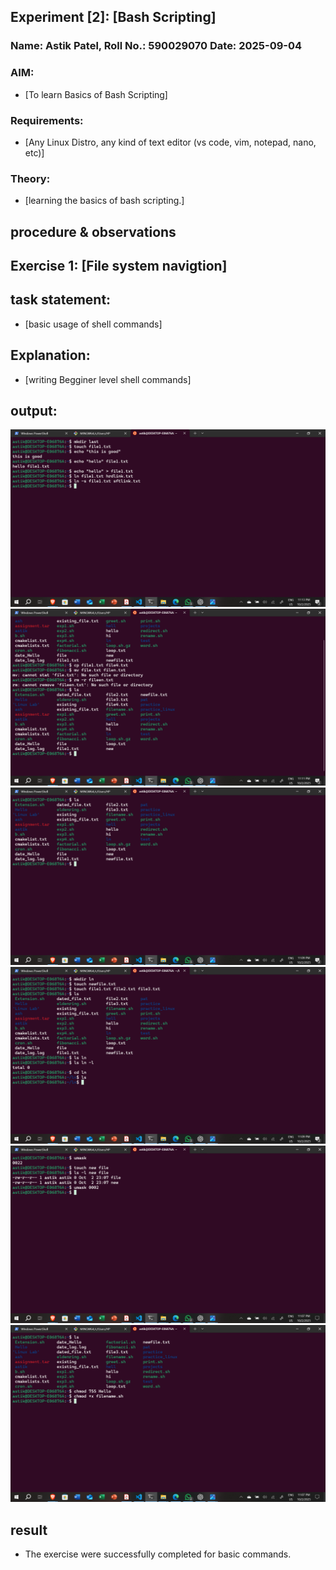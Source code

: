 ## Experiment [2]: [Bash Scripting]
### Name: Astik Patel, Roll No.: 590029070 Date: 2025-09-04

### AIM:
* [To learn Basics of Bash Scripting]

### Requirements:
* [Any Linux Distro, any kind of text editor (vs code, vim, notepad, nano, etc)]

### Theory:
* [learning the basics of bash scripting.]

## procedure & observations

## Exercise 1: [File system navigtion]

## task statement: 
* [basic usage of shell commands]

## Explanation:  
* [writing Begginer level shell commands]
## output:
![alt text](<2025-10-02 (19).png>)
![alt text](<2025-10-02 (18).png>)
![alt text](<2025-10-02 (17).png>)
![alt text](<2025-10-02 (16).png>)
![alt text](<2025-10-02 (15).png>)
![alt text](<2025-10-02 (14).png>)
## result 
 * The exercise were successfully completed for basic commands.
